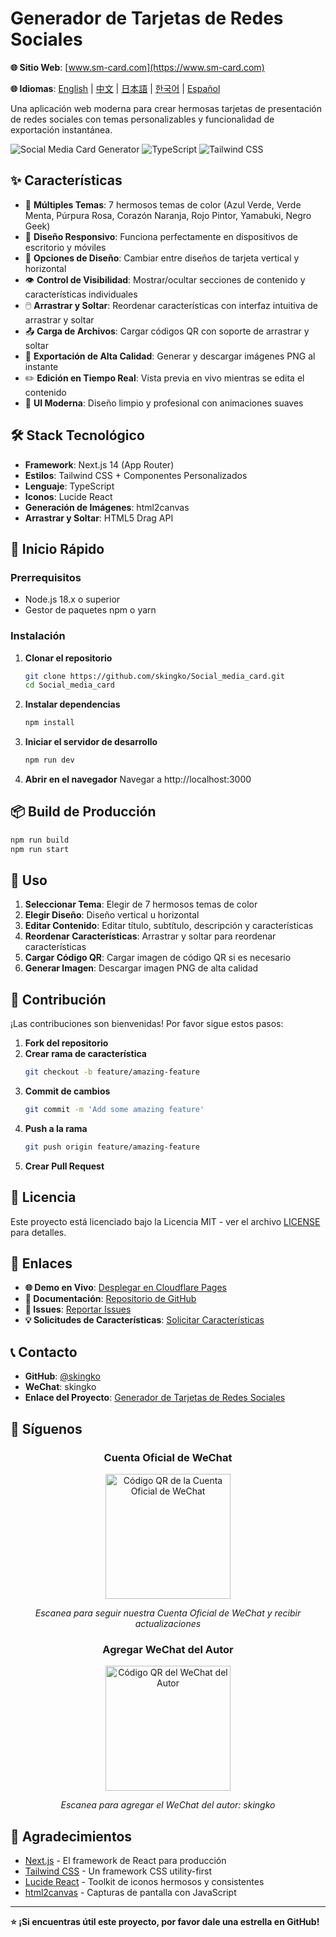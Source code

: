 # Generador de Tarjetas de Redes Sociales

**🌐 Sitio Web**: [www.sm-card.com](https://www.sm-card.com)

**🌐 Idiomas**: [English](./README.md) | [中文](./README.zh-CN.md) | [日本語](./README.ja.md) | [한국어](./README.ko.md) | [Español](#)

Una aplicación web moderna para crear hermosas tarjetas de presentación de redes sociales con temas personalizables y funcionalidad de exportación instantánea.

![Social Media Card Generator](https://img.shields.io/badge/Next.js-14-black?style=for-the-badge&logo=next.js)
![TypeScript](https://img.shields.io/badge/TypeScript-007ACC?style=for-the-badge&logo=typescript&logoColor=white)
![Tailwind CSS](https://img.shields.io/badge/Tailwind_CSS-38B2AC?style=for-the-badge&logo=tailwind-css&logoColor=white)

## ✨ Características

- 🎨 **Múltiples Temas**: 7 hermosos temas de color (Azul Verde, Verde Menta, Púrpura Rosa, Corazón Naranja, Rojo Pintor, Yamabuki, Negro Geek)
- 📱 **Diseño Responsivo**: Funciona perfectamente en dispositivos de escritorio y móviles
- 🔄 **Opciones de Diseño**: Cambiar entre diseños de tarjeta vertical y horizontal
- 👁️ **Control de Visibilidad**: Mostrar/ocultar secciones de contenido y características individuales
- 🖱️ **Arrastrar y Soltar**: Reordenar características con interfaz intuitiva de arrastrar y soltar
- 📤 **Carga de Archivos**: Cargar códigos QR con soporte de arrastrar y soltar
- 📸 **Exportación de Alta Calidad**: Generar y descargar imágenes PNG al instante
- ✏️ **Edición en Tiempo Real**: Vista previa en vivo mientras se edita el contenido
- 🌟 **UI Moderna**: Diseño limpio y profesional con animaciones suaves

## 🛠️ Stack Tecnológico

- **Framework**: Next.js 14 (App Router)
- **Estilos**: Tailwind CSS + Componentes Personalizados
- **Lenguaje**: TypeScript
- **Iconos**: Lucide React
- **Generación de Imágenes**: html2canvas
- **Arrastrar y Soltar**: HTML5 Drag API

## 🚀 Inicio Rápido

### Prerrequisitos

- Node.js 18.x o superior
- Gestor de paquetes npm o yarn

### Instalación

1. **Clonar el repositorio**
   ```bash
   git clone https://github.com/skingko/Social_media_card.git
   cd Social_media_card
   ```

2. **Instalar dependencias**
   ```bash
   npm install
   ```

3. **Iniciar el servidor de desarrollo**
   ```bash
   npm run dev
   ```

4. **Abrir en el navegador**
   Navegar a http://localhost:3000

## 📦 Build de Producción

```bash
npm run build
npm run start
```

## 🎨 Uso

1. **Seleccionar Tema**: Elegir de 7 hermosos temas de color
2. **Elegir Diseño**: Diseño vertical u horizontal
3. **Editar Contenido**: Editar título, subtítulo, descripción y características
4. **Reordenar Características**: Arrastrar y soltar para reordenar características
5. **Cargar Código QR**: Cargar imagen de código QR si es necesario
6. **Generar Imagen**: Descargar imagen PNG de alta calidad

## 🤝 Contribución

¡Las contribuciones son bienvenidas! Por favor sigue estos pasos:

1. **Fork del repositorio**
2. **Crear rama de característica**
   ```bash
   git checkout -b feature/amazing-feature
   ```
3. **Commit de cambios**
   ```bash
   git commit -m 'Add some amazing feature'
   ```
4. **Push a la rama**
   ```bash
   git push origin feature/amazing-feature
   ```
5. **Crear Pull Request**

## 📄 Licencia

Este proyecto está licenciado bajo la Licencia MIT - ver el archivo [LICENSE](LICENSE) para detalles.

## 🔗 Enlaces

- **🌐 Demo en Vivo**: [Desplegar en Cloudflare Pages](https://social-media-card.pages.dev)
- **📖 Documentación**: [Repositorio de GitHub](https://github.com/skingko/Social_media_card)
- **🐛 Issues**: [Reportar Issues](https://github.com/skingko/Social_media_card/issues)
- **💡 Solicitudes de Características**: [Solicitar Características](https://github.com/skingko/Social_media_card/issues/new)

## 📞 Contacto

- **GitHub**: [@skingko](https://github.com/skingko)
- **WeChat**: skingko
- **Enlace del Proyecto**: [Generador de Tarjetas de Redes Sociales](https://github.com/skingko/Social_media_card)

## 📱 Síguenos

<div align="center">

### Cuenta Oficial de WeChat
<img src="https://test-models.oss-cn-shanghai.aliyuncs.com/pics_go/202509110044079.jpg" width="200" alt="Código QR de la Cuenta Oficial de WeChat">

*Escanea para seguir nuestra Cuenta Oficial de WeChat y recibir actualizaciones*

### Agregar WeChat del Autor
<img src="https://test-models.oss-cn-shanghai.aliyuncs.com/pics_go/202509102242338.png" width="200" alt="Código QR del WeChat del Autor">

*Escanea para agregar el WeChat del autor: skingko*

</div>

## 🙏 Agradecimientos

- [Next.js](https://nextjs.org/) - El framework de React para producción
- [Tailwind CSS](https://tailwindcss.com/) - Un framework CSS utility-first
- [Lucide React](https://lucide.dev/) - Toolkit de iconos hermosos y consistentes
- [html2canvas](https://html2canvas.hertzen.com/) - Capturas de pantalla con JavaScript

---

**⭐ ¡Si encuentras útil este proyecto, por favor dale una estrella en GitHub!**
